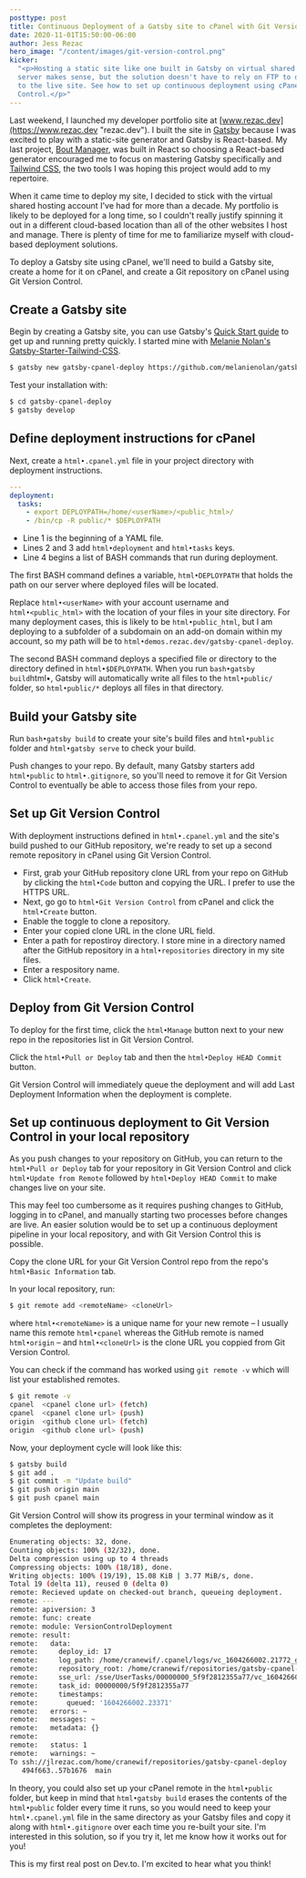 ```yaml
---
posttype: post
title: Continuous Deployment of a Gatsby site to cPanel with Git Version Control
date: 2020-11-01T15:50:00-06:00
author: Jess Rezac
hero_image: "/content/images/git-version-control.png"
kicker:
  "<p>Hosting a static site like one built in Gatsby on virtual shared hosting
  server makes sense, but the solution doesn't have to rely on FTP to deploy changes
  to the live site. See how to set up continuous deployment using cPanel's Git Version
  Control.</p>"
---
```


Last weekend, I launched my developer portfolio site at [www.rezac.dev](https://www.rezac.dev "rezac.dev"). I built the site in [Gatsby](https://www.gatsbyjs.com/ "Gatsby") because I was excited to play with a static-site generator and Gatsby is React-based. My last project, [Bout Manager](https://www.rezac.dev/projects/bout-manager "Bout Manager"), was built in React so choosing a React-based generator encouraged me to focus on mastering Gatsby specifically and [Tailwind CSS](https://tailwindcss.com/ "Tailwind CSS"), the two tools I was hoping this project would add to my repertoire.

When it came time to deploy my site, I decided to stick with the virtual shared hosting account I've had for more than a decade. My portfolio is likely to be deployed for a long time, so I couldn't really justify spinning it out in a different cloud-based location than all of the other websites I host and manage. There is plenty of time for me to familiarize myself with cloud-based deployment solutions.

To deploy a Gatsby site using cPanel, we'll need to build a Gatsby site, create a home for it on cPanel, and create a Git repository on cPanel using Git Version Control.

## Create a Gatsby site

Begin by creating a Gatsby site, you can use Gatsby's [Quick Start guide](https://www.gatsbyjs.com/docs/quick-start/ "Gatsby Quick Start Guide") to get up and running pretty quickly. I started mine with [Melanie Nolan's Gatsby-Starter-Tailwind-CSS](https://www.gatsbyjs.com/starters/melanienolan/gatsby-starter-tailwind-css/ "gatsby-starter-tailwind-css").

```bash
$ gatsby new gatsby-cpanel-deploy https://github.com/melanienolan/gatsby-starter-tailwind-css
```

Test your installation with:

```bash
$ cd gatsby-cpanel-deploy
$ gatsby develop
```

## Define deployment instructions for cPanel

Next, create a `html•.cpanel.yml` file in your project directory with deployment instructions.

```yaml
---
deployment:
  tasks:
    - export DEPLOYPATH=/home/<userName>/<public_html>/
    - /bin/cp -R public/* $DEPLOYPATH
```

- Line 1 is the beginning of a YAML file.
- Lines 2 and 3 add `html•deployment` and `html•tasks` keys.
- Line 4 begins a list of BASH commands that run during deployment.

The first BASH command defines a variable, `html•DEPLOYPATH` that holds the path on our server where deployed files will be located.

Replace `html•<userName>` with your account username and `html•<public_html>` with the location of your files in your site directory. For many deployment cases, this is likely to be `html•public_html`, but I am deploying to a subfolder of a subdomain on an add-on domain within my account, so my path will be to `html•demos.rezac.dev/gatsby-cpanel-deploy`.

The second BASH command deploys a specified file or directory to the directory defined in `html•$DEPLOYPATH`. When you run `bash•gatsby build`html•, Gatsby will automatically write all files to the `html•public/` folder, so `html•public/*` deploys all files in that directory.

## Build your Gatsby site

Run `bash•gatsby build` to create your site's build files and `html•public` folder and `html•gatsby serve` to check your build.

Push changes to your repo. By default, many Gatsby starters add `html•public` to `html•.gitignore`, so you'll need to remove it for Git Version Control to eventually be able to access those files from your repo.

## Set up Git Version Control

With deployment instructions defined in `html•.cpanel.yml` and the site's build pushed to our GitHub repository, we're ready to set up a second remote repository in cPanel using Git Version Control.

- First, grab your GitHub repository clone URL from your repo on GitHub by clicking the `html•Code` button and copying the URL. I prefer to use the HTTPS URL.
- Next, go go to `html•Git Version Control` from cPanel and click the `html•Create` button.
- Enable the toggle to clone a repository.
- Enter your copied clone URL in the clone URL field.
- Enter a path for repostiroy directory. I store mine in a directory named after the GitHub repository in a `html•repositories` directory in my site files.
- Enter a respository name.
- Click `html•Create`.

## Deploy from Git Version Control

To deploy for the first time, click the `html•Manage` button next to your new repo in the repositories list in Git Version Control.

Click the `html•Pull or Deploy` tab and then the `html•Deploy HEAD Commit` button.

Git Version Control will immediately queue the deployment and will add Last Deployment Information when the deployment is complete.

## Set up continuous deployment to Git Version Control in your local repository

As you push changes to your repository on GitHub, you can return to the `html•Pull or Deploy` tab for your repository in Git Version Control and click `html•Update from Remote` followed by `html•Deploy HEAD Commit` to make changes live on your site.

This may feel too cumbersome as it requires pushing changes to GitHub, logging in to cPanel, and manually starting two processes before changes are live. An easier solution would be to set up a continuous deployment pipeline in your local repository, and with Git Version Control this is possible.

Copy the clone URL for your Git Version Control repo from the repo's `html•Basic Information` tab.

In your local repository, run:

```bash
$ git remote add <remoteName> <cloneUrl>
```

where `html•<remoteName>` is a unique name for your new remote – I usually name this remote `html•cpanel` whereas the GitHub remote is named `html•origin` – and `html•<cloneUrl>` is the clone URL you coppied from Git Version Control.

You can check if the command has worked using `git remote -v` which will list your established remotes.

```bash
$ git remote -v
cpanel  <cpanel clone url> (fetch)
cpanel  <cpanel clone url> (push)
origin  <github clone url> (fetch)
origin  <github clone url> (push)
```

Now, your deployment cycle will look like this:

```bash
$ gatsby build
$ git add .
$ git commit -m "Update build"
$ git push origin main
$ git push cpanel main
```

Git Version Control will show its progress in your terminal window as it completes the deployment:

```bash
Enumerating objects: 32, done.
Counting objects: 100% (32/32), done.
Delta compression using up to 4 threads
Compressing objects: 100% (18/18), done.
Writing objects: 100% (19/19), 15.08 KiB | 3.77 MiB/s, done.
Total 19 (delta 11), reused 0 (delta 0)
remote: Recieved update on checked-out branch, queueing deployment.
remote: ---
remote: apiversion: 3
remote: func: create
remote: module: VersionControlDeployment
remote: result:
remote:   data:
remote:     deploy_id: 17
remote:     log_path: /home/cranewif/.cpanel/logs/vc_1604266002.21772_git_deploy.log
remote:     repository_root: /home/cranewif/repositories/gatsby-cpanel-deploy
remote:     sse_url: /sse/UserTasks/00000000_5f9f2812355a77/vc_1604266002.21772_git_deploy.log
remote:     task_id: 00000000/5f9f2812355a77
remote:     timestamps:
remote:       queued: '1604266002.23371'
remote:   errors: ~
remote:   messages: ~
remote:   metadata: {}
remote:
remote:   status: 1
remote:   warnings: ~
To ssh://jlrezac.com/home/cranewif/repositories/gatsby-cpanel-deploy
   494f663..57b1676  main
```

In theory, you could also set up your cPanel remote in the `html•public` folder, but keep in mind that `html•gatsby build` erases the contents of the `html•public` folder every time it runs, so you would need to keep your `html•.cpanel.yml` file in the same directory as your Gatsby files and copy it along with `html•.gitignore` over each time you re-built your site. I'm interested in this solution, so if you try it, let me know how it works out for you!

This is my first real post on Dev.to. I'm excited to hear what you think!

